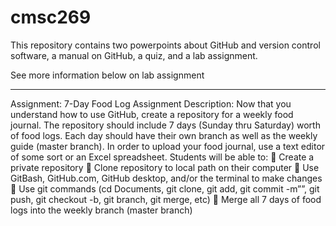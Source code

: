 # cmsc269

This repository contains two powerpoints about GitHub and version control software, a manual on GitHub, a quiz, and a lab assignment. 

See more information below on lab assignment

---------------------------------------------

Assignment: 7-Day Food Log
Assignment Description: Now that you understand how to use GitHub, create a repository for a
weekly food journal. The repository should include 7 days (Sunday thru Saturday) worth of food
logs. Each day should have their own branch as well as the weekly guide (master branch). In
order to upload your food journal, use a text editor of some sort or an Excel spreadsheet.
Students will be able to:
 Create a private repository
 Clone repository to local path on their computer
 Use GitBash, GitHub.com, GitHub desktop, and/or the terminal to make changes
 Use git commands (cd Documents, git clone, git add, git commit -m””, git push, git
checkout -b, git branch, git merge, etc)
 Merge all 7 days of food logs into the weekly branch (master branch)
